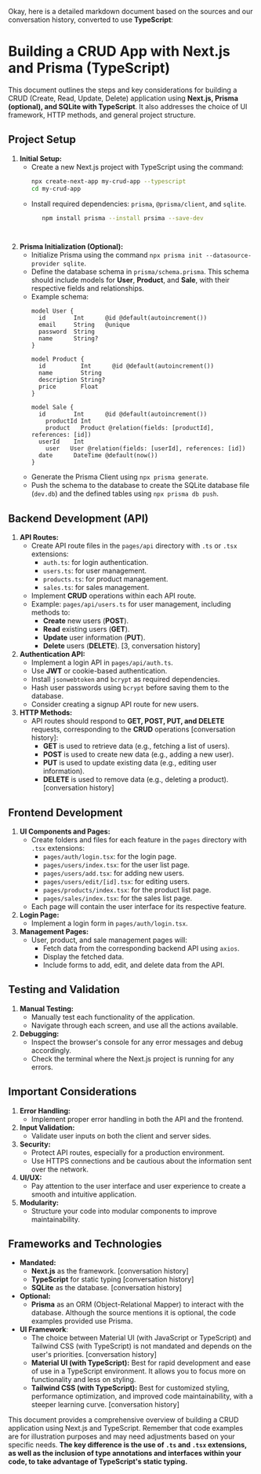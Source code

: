 Okay, here is a detailed markdown document based on the sources and our conversation history, converted to use **TypeScript**:

# Building a CRUD App with Next.js and Prisma (TypeScript)

This document outlines the steps and key considerations for building a CRUD (Create, Read, Update, Delete) application using **Next.js, Prisma (optional), and SQLite with TypeScript**. It also addresses the choice of UI framework, HTTP methods, and general project structure.

## Project Setup

1.  **Initial Setup:**
    *   Create a new Next.js project with TypeScript using the command:
        ```bash
        npx create-next-app my-crud-app --typescript
        cd my-crud-app
        ```
    *   Install required dependencies: `prisma`, `@prisma/client`, and `sqlite`.
        ```bash
           npm install prisma --install prsima --save-dev 
        ```
        ```
         
        ```
2.  **Prisma Initialization (Optional):**
    *   Initialize Prisma using the command `npx prisma init --datasource-provider sqlite`.
    *   Define the database schema in `prisma/schema.prisma`. This schema should include models for **User**, **Product**, and **Sale**, with their respective fields and relationships.
    *   Example schema:
        ```prisma
        model User {
          id        Int      @id @default(autoincrement())
          email     String   @unique
          password  String
          name      String?
        }

        model Product {
          id          Int      @id @default(autoincrement())
          name        String
          description String?
          price       Float
        }

        model Sale {
          id        Int      @id @default(autoincrement())
            productId Int
            product   Product @relation(fields: [productId], references: [id])
          userId    Int
            user   User @relation(fields: [userId], references: [id])
          date      DateTime @default(now())
        }
        ```
    *   Generate the Prisma Client using `npx prisma generate`.
    *   Push the schema to the database to create the SQLite database file (`dev.db`) and the defined tables using `npx prisma db push`.

## Backend Development (API)

1.  **API Routes:**
    *   Create API route files in the `pages/api` directory with `.ts` or `.tsx` extensions:
        *   `auth.ts`: for login authentication.
        *   `users.ts`: for user management.
        *   `products.ts`: for product management.
        *   `sales.ts`: for sales management.
    *   Implement **CRUD** operations within each API route.
    *   Example: `pages/api/users.ts` for user management, including methods to:
        *   **Create** new users (**POST**).
        *   **Read** existing users (**GET**).
        *   **Update** user information (**PUT**).
        *   **Delete** users (**DELETE**). [3, conversation history]
2.  **Authentication API:**
    *   Implement a login API in `pages/api/auth.ts`.
    *   Use **JWT** or cookie-based authentication.
    *   Install `jsonwebtoken` and `bcrypt` as required dependencies.
    *   Hash user passwords using `bcrypt` before saving them to the database.
    *   Consider creating a signup API route for new users.
3.  **HTTP Methods:**
    *   API routes should respond to **GET, POST, PUT, and DELETE** requests, corresponding to the **CRUD** operations [conversation history]:
        *   **GET** is used to retrieve data (e.g., fetching a list of users).
        *   **POST** is used to create new data (e.g., adding a new user).
        *   **PUT** is used to update existing data (e.g., editing user information).
        *   **DELETE** is used to remove data (e.g., deleting a product). [conversation history]

## Frontend Development

1.  **UI Components and Pages:**
    *   Create folders and files for each feature in the `pages` directory with `.tsx` extensions:
        *   `pages/auth/login.tsx`: for the login page.
        *   `pages/users/index.tsx`: for the user list page.
        *   `pages/users/add.tsx`: for adding new users.
        *   `pages/users/edit/[id].tsx`: for editing users.
        *   `pages/products/index.tsx`: for the product list page.
        *   `pages/sales/index.tsx`: for the sales list page.
    *   Each page will contain the user interface for its respective feature.
2.  **Login Page:**
    *   Implement a login form in `pages/auth/login.tsx`.
3.  **Management Pages:**
    *   User, product, and sale management pages will:
        *   Fetch data from the corresponding backend API using `axios`.
        *   Display the fetched data.
        *   Include forms to add, edit, and delete data from the API.

## Testing and Validation

1.  **Manual Testing:**
    *   Manually test each functionality of the application.
    *   Navigate through each screen, and use all the actions available.
2.  **Debugging:**
    *   Inspect the browser's console for any error messages and debug accordingly.
    *   Check the terminal where the Next.js project is running for any errors.

## Important Considerations

1.  **Error Handling:**
    *   Implement proper error handling in both the API and the frontend.
2.  **Input Validation:**
    *   Validate user inputs on both the client and server sides.
3.  **Security:**
    *   Protect API routes, especially for a production environment.
    *   Use HTTPS connections and be cautious about the information sent over the network.
4.  **UI/UX:**
    *   Pay attention to the user interface and user experience to create a smooth and intuitive application.
5.  **Modularity:**
    *   Structure your code into modular components to improve maintainability.

## Frameworks and Technologies

*   **Mandated:**
    *   **Next.js** as the framework. [conversation history]
    *  **TypeScript** for static typing [conversation history]
    *   **SQLite** as the database. [conversation history]
*   **Optional:**
    *   **Prisma** as an ORM (Object-Relational Mapper) to interact with the database. Although the source mentions it is optional, the code examples provided use Prisma.
*   **UI Framework**:
    *   The choice between Material UI (with JavaScript or TypeScript) and Tailwind CSS (with TypeScript) is not mandated and depends on the user's priorities. [conversation history]
    *   **Material UI (with TypeScript):** Best for rapid development and ease of use in a TypeScript environment. It allows you to focus more on functionality and less on styling.
    *   **Tailwind CSS (with TypeScript):** Best for customized styling, performance optimization, and improved code maintainability, with a steeper learning curve. [conversation history]

This document provides a comprehensive overview of building a CRUD application using Next.js and TypeScript. Remember that code examples are for illustration purposes and may need adjustments based on your specific needs. **The key difference is the use of `.ts` and `.tsx` extensions, as well as the inclusion of type annotations and interfaces within your code, to take advantage of TypeScript's static typing.**
